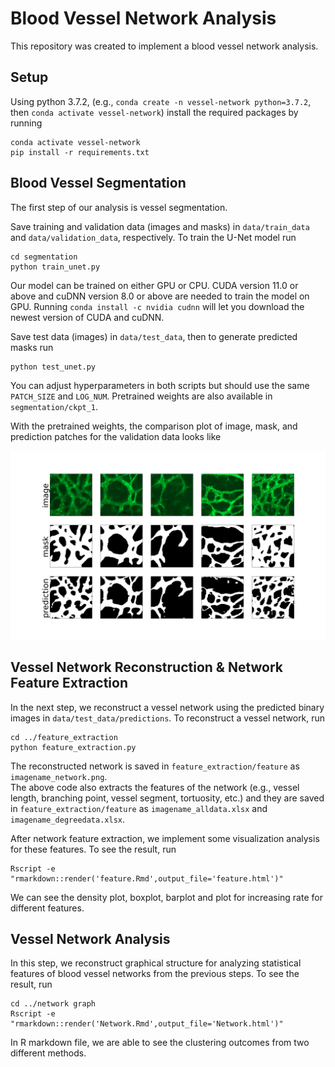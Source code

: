 # Blood Vessel Network Analysis

This repository was created to implement a blood vessel network analysis.

## Setup
Using python 3.7.2, (e.g., `conda create -n vessel-network python=3.7.2`, then `conda activate vessel-network`) install the required packages by running 
```
conda activate vessel-network
pip install -r requirements.txt
```

## Blood Vessel Segmentation
The first step of our analysis is vessel segmentation.

Save training and validation data (images and masks) in `data/train_data` and `data/validation_data`, respectively.
To train the U-Net model run
```
cd segmentation
python train_unet.py
```
Our model can be trained on either GPU or CPU. CUDA version 11.0 or above and cuDNN version 8.0 or above are needed to train the model on GPU.
Running `conda install -c nvidia cudnn` will let you download the newest version of CUDA and cuDNN.

Save test data (images) in `data/test_data`, then to generate predicted masks run
```
python test_unet.py
```
You can adjust hyperparameters in both scripts but should use the same `PATCH_SIZE` and `LOG_NUM`. Pretrained weights are also available in `segmentation/ckpt_1`.

With the pretrained weights, the comparison plot of image, mask, and prediction patches for the validation data looks like

<img src="data/validation_data/comparison_plot.png" width="600">

## Vessel Network Reconstruction & Network Feature Extraction
In the next step, we reconstruct a vessel network using the predicted binary images in `data/test_data/predictions`. To reconstruct a vessel network, run
```
cd ../feature_extraction
python feature_extraction.py
```
The reconstructed network is saved in `feature_extraction/feature` as `imagename_network.png`.           
The above code also extracts the features of the network (e.g., vessel length, branching point, vessel segment, tortuosity, etc.) and they are saved in `feature_extraction/feature` as `imagename_alldata.xlsx` and `imagename_degreedata.xlsx`.

After network feature extraction, we implement some visualization analysis for these features. To see the result, run
```
Rscript -e "rmarkdown::render('feature.Rmd',output_file='feature.html')"
```
We can see the density plot, boxplot, barplot and plot for increasing rate for different features.


## Vessel Network Analysis
In this step, we reconstruct graphical structure for analyzing statistical features of blood vessel networks from the previous steps. To see the result, run
```
cd ../network graph
Rscript -e "rmarkdown::render('Network.Rmd',output_file='Network.html')"
```
In R markdown file, we are able to see the clustering outcomes from two different methods.



